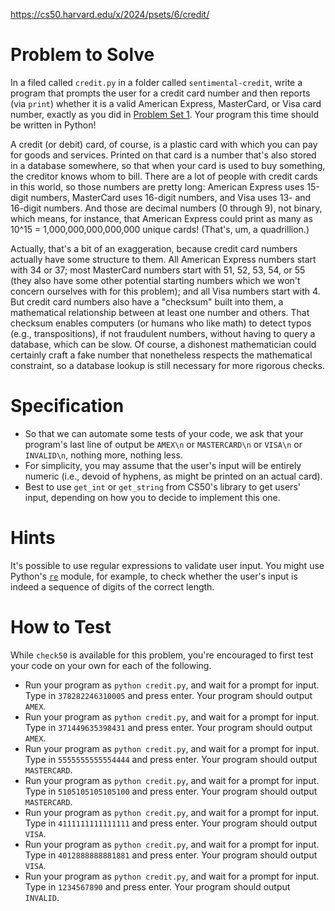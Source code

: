 https://cs50.harvard.edu/x/2024/psets/6/credit/


# Problem to Solve
In a filed called `credit.py` in a folder called `sentimental-credit`, write a program that prompts the user for a credit card number and then reports (via `print`) whether it is a valid American Express, MasterCard, or Visa card number, exactly as you did in [Problem Set 1](https://cs50.harvard.edu/x/2024/psets/1/). Your program this time should be written in Python!

A credit (or debit) card, of course, is a plastic card with which you can pay for goods and services. Printed on that card is a number that's also stored in a database somewhere, so that when your card is used to buy something, the creditor knows whom to bill. There are a lot of people with credit cards in this world, so those numbers are pretty long: American Express uses 15-digit numbers, MasterCard uses 16-digit numbers, and Visa uses 13- and 16-digit numbers. And those are decimal numbers (0 through 9), not binary, which means, for instance, that American Express could print as many as 10^15 = 1,000,000,000,000,000 unique cards! (That's, um, a quadrillion.)

Actually, that's a bit of an exaggeration, because credit card numbers actually have some structure to them. All American Express numbers start with 34 or 37; most MasterCard numbers start with 51, 52, 53, 54, or 55 (they also have some other potential starting numbers which we won't concern ourselves with for this problem); and all Visa numbers start with 4. But credit card numbers also have a "checksum" built into them, a mathematical relationship between at least one number and others. That checksum enables computers (or humans who like math) to detect typos (e.g., transpositions), if not fraudulent numbers, without having to query a database, which can be slow. Of course, a dishonest mathematician could certainly craft a fake number that nonetheless respects the mathematical constraint, so a database lookup is still necessary for more rigorous checks.


# Specification
-   So that we can automate some tests of your code, we ask that your program's last line of output be `AMEX\n` or `MASTERCARD\n` or `VISA\n` or `INVALID\n`, nothing more, nothing less.
-   For simplicity, you may assume that the user's input will be entirely numeric (i.e., devoid of hyphens, as might be printed on an actual card).
-   Best to use `get_int` or `get_string` from CS50's library to get users' input, depending on how you to decide to implement this one.


# Hints
It's possible to use regular expressions to validate user input. You might use Python's [`re`](https://docs.python.org/3/library/re.html) module, for example, to check whether the user's input is indeed a sequence of digits of the correct length.


# How to Test
While `check50` is available for this problem, you're encouraged to first test your code on your own for each of the following.

-   Run your program as `python credit.py`, and wait for a prompt for input. Type in `378282246310005` and press enter. Your program should output `AMEX`.
-   Run your program as `python credit.py`, and wait for a prompt for input. Type in `371449635398431` and press enter. Your program should output `AMEX`.
-   Run your program as `python credit.py`, and wait for a prompt for input. Type in `5555555555554444` and press enter. Your program should output `MASTERCARD`.
-   Run your program as `python credit.py`, and wait for a prompt for input. Type in `5105105105105100` and press enter. Your program should output `MASTERCARD`.
-   Run your program as `python credit.py`, and wait for a prompt for input. Type in `4111111111111111` and press enter. Your program should output `VISA`.
-   Run your program as `python credit.py`, and wait for a prompt for input. Type in `4012888888881881` and press enter. Your program should output `VISA`.
-   Run your program as `python credit.py`, and wait for a prompt for input. Type in `1234567890` and press enter. Your program should output `INVALID`.
